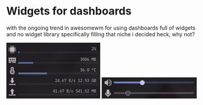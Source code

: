 # Widgets for dashboards

with the ongoing trend in awesomewm for using dashboards full of widgets and no widget library
specifically filling that niche i decided heck, why not?

<img src="./progress_bars.png">

<img src="./sliders.png">
